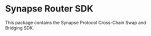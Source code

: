 # Synapse Router SDK

This package contains the Synapse Protocol Cross-Chain Swap and Bridging SDK.
